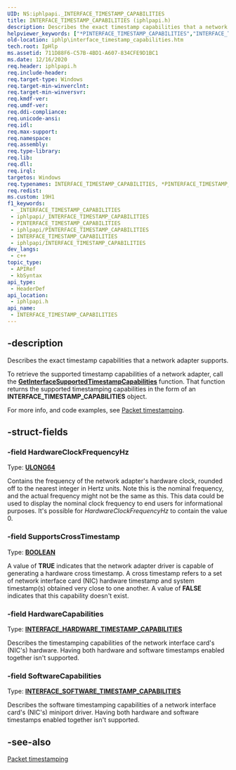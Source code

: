 ```yaml
---
UID: NS:iphlpapi._INTERFACE_TIMESTAMP_CAPABILITIES
title: INTERFACE_TIMESTAMP_CAPABILITIES (iphlpapi.h)
description: Describes the exact timestamp capabilities that a network adapter supports.
helpviewer_keywords: ["*PINTERFACE_TIMESTAMP_CAPABILITIES","INTERFACE_TIMESTAMP_CAPABILITIES","INTERFACE_TIMESTAMP_CAPABILITIES structure [IP Helper]","PINTERFACE_TIMESTAMP_CAPABILITIES","PINTERFACE_TIMESTAMP_CAPABILITIES structure pointer [IP Helper]","iphlp.interface_timestamp_capabilities","iphlpapi/INTERFACE_TIMESTAMP_CAPABILITIES","iphlpapi/PINTERFACE_TIMESTAMP_CAPABILITIES"]
old-location: iphlp\interface_timestamp_capabilities.htm
tech.root: IpHlp
ms.assetid: 711D88F6-C57B-4BD1-A607-834CFE9D1BC1
ms.date: 12/16/2020
req.header: iphlpapi.h
req.include-header: 
req.target-type: Windows
req.target-min-winverclnt: 
req.target-min-winversvr: 
req.kmdf-ver: 
req.umdf-ver: 
req.ddi-compliance: 
req.unicode-ansi: 
req.idl: 
req.max-support: 
req.namespace: 
req.assembly: 
req.type-library: 
req.lib: 
req.dll: 
req.irql: 
targetos: Windows
req.typenames: INTERFACE_TIMESTAMP_CAPABILITIES, *PINTERFACE_TIMESTAMP_CAPABILITIES
req.redist: 
ms.custom: 19H1
f1_keywords:
 - _INTERFACE_TIMESTAMP_CAPABILITIES
 - iphlpapi/_INTERFACE_TIMESTAMP_CAPABILITIES
 - PINTERFACE_TIMESTAMP_CAPABILITIES
 - iphlpapi/PINTERFACE_TIMESTAMP_CAPABILITIES
 - INTERFACE_TIMESTAMP_CAPABILITIES
 - iphlpapi/INTERFACE_TIMESTAMP_CAPABILITIES
dev_langs:
 - c++
topic_type:
 - APIRef
 - kbSyntax
api_type:
 - HeaderDef
api_location:
 - iphlpapi.h
api_name:
 - INTERFACE_TIMESTAMP_CAPABILITIES
---
```


## -description

Describes the exact timestamp capabilities that a network adapter supports.

To retrieve the supported timestamp capabilities of a network adapter, call the [**GetInterfaceSupportedTimestampCapabilities**](/windows/win32/api/iphlpapi/nf-iphlpapi-getinterfacesupportedtimestampcapabilities) function. That function returns the supported timestamping capabilities in the form of an **INTERFACE_TIMESTAMP_CAPABILITIES** object.

For more info, and code examples, see [Packet timestamping](/windows/win32/iphlp/packet-timestamping).

## -struct-fields

### -field HardwareClockFrequencyHz

Type: **[ULONG64](/windows/win32/winprog/windows-data-types)**

Contains the frequency of the network adapter's hardware clock, rounded off to the nearest integer in Hertz units. Note this is the nominal frequency, and the actual frequency might not be the same as this. This data could be used to display the nominal clock frequency to end users for informational purposes. It's possible for *HardwareClockFrequencyHz* to contain the value 0.

### -field SupportsCrossTimestamp

Type: **[BOOLEAN](/windows/win32/winprog/windows-data-types)**

A value of **TRUE** indicates that the network adapter driver is capable of generating a hardware cross timestamp. A cross timestamp refers to a set of network interface card (NIC) hardware timestamp and system timestamp(s) obtained very close to one another. A value of **FALSE** indicates that this capability doesn't exist.

### -field HardwareCapabilities

Type: **[INTERFACE_HARDWARE_TIMESTAMP_CAPABILITIES](/windows/win32/api/iphlpapi/ns-iphlpapi-interface_hardware_timestamp_capabilities)**

Describes the timestamping capabilities of the network interface card's (NIC's) hardware. Having both hardware and software timestamps enabled together isn't supported.

### -field SoftwareCapabilities

Type: **[INTERFACE_SOFTWARE_TIMESTAMP_CAPABILITIES](/windows/win32/api/iphlpapi/ns-iphlpapi-interface_software_timestamp_capabilities)**

Describes the software timestamping capabilities of a network interface card's (NIC's) miniport driver. Having both hardware and software timestamps enabled together isn't supported.

## -see-also

[Packet timestamping](/windows/win32/iphlp/packet-timestamping)
